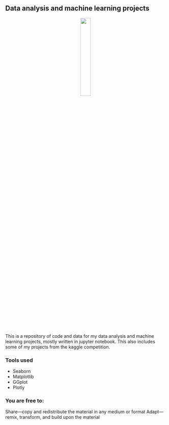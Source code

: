
## Data analysis and machine learning projects

<p align="center" width="70%">
    <img width="25%" src="https://www.istockphoto.com/photo/businessman-works-on-laptop-showing-business-analytics-dashboard-with-charts-metrics-gm1488294044-513513679">
</p>

This is a repository of code and data for my data analysis and machine learning projects, mostly written in jupyter notebook. This also includes some of my projects from the kaggle competition. 
### Tools used
* Seaborn
* Matplotlib
* GGplot
* Plotly

### You are free to:
Share—copy and redistribute the material in any medium or format
Adapt—remix, transform, and build upon the material
